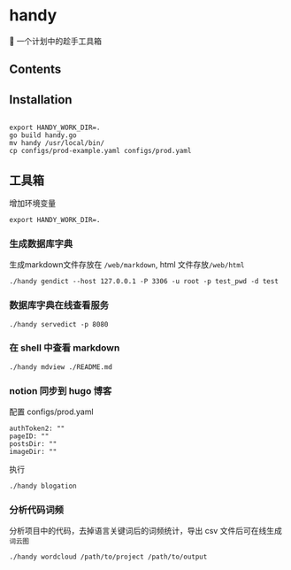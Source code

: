 # handy 

🧰  一个计划中的趁手工具箱 
## Contents

## Installation
```

export HANDY_WORK_DIR=.
go build handy.go
mv handy /usr/local/bin/
cp configs/prod-example.yaml configs/prod.yaml

```

## 工具箱
增加环境变量
```
export HANDY_WORK_DIR=.
```

### 生成数据库字典

生成markdown文件存放在 `/web/markdown`, html 文件存放`/web/html` 

```
./handy gendict --host 127.0.0.1 -P 3306 -u root -p test_pwd -d test
```

### 数据库字典在线查看服务

```
./handy servedict -p 8080

```

### 在 shell 中查看 markdown

```
./handy mdview ./README.md

```

### notion 同步到 hugo 博客

配置 configs/prod.yaml
```
authToken2: ""
pageID: ""
postsDir: ""
imageDir: ""
```
执行

```
./handy blogation

```

### 分析代码词频
分析项目中的代码，去掉语言关键词后的词频统计，导出 csv 文件后可在线生成`词云图`

```shell
./handy wordcloud /path/to/project /path/to/output

```

